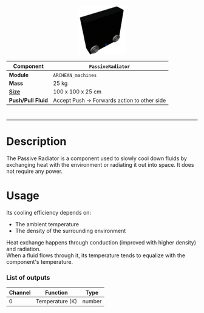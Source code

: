 <p align="center">
  <img src="PassiveRadiator.png" />
</p>

|Component|`PassiveRadiator`|
|---|---|
|**Module**|`ARCHEAN_machines`|
|**Mass**|25 kg|
|[**Size**](# "Based on the component's occupancy in a fixed 25cm grid.")|100 x 100 x 25 cm|
|**Push/Pull Fluid**|Accept Push -> Forwards action to other side|
#
---

# Description
The Passive Radiator is a component used to slowly cool down fluids by exchanging heat with the environment or radiating it out into space. It does not require any power.

# Usage
Its cooling efficiency depends on:
- The ambient temperature
- The density of the surrounding environment

Heat exchange happens through conduction (improved with higher density) and radiation.  
When a fluid flows through it, its temperature tends to equalize with the component's temperature.

### List of outputs
|Channel|Function|Type|
|---|---|---|
|0|Temperature (K)|number|

